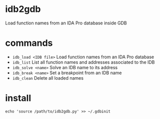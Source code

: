 # idb2gdb
Load function names from an IDA Pro database inside GDB

# commands

+ `idb_load <IDB file>` Load function names from an IDA Pro database
+ `idb_list` List all function names and addresses associated to the IDB
+ `idb_solve <name>` Solve an IDB name to its address
+ `idb_break <name>` Set a breakpoint from an IDB name
+ `idb_clean` Delete all loaded names

# install

```
echo 'source /path/to/idb2gdb.py' >> ~/.gdbinit
```
